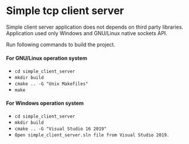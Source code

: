 # Simple tcp client server

Simple client server application does not depends on third party libraries. Application used only Windows and GNU/Linux native sockets API.

Run following commands to build the project.

#### For GNU/Linux operation system
- `cd simple_client_server`
- `mkdir build`
- `cmake .. -G "Unix Makefiles"`
- `make`

#### For Windows operation system
- `cd simple_client_server`
- `mkdir build`
- `cmake .. -G "Visual Studio 16 2019"`
- `Open simple_client_server.sln file from Visual Studio 2019.`
